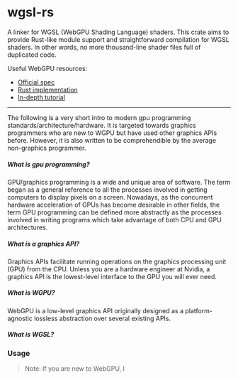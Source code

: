 # wgsl-rs

A linker for WGSL (WebGPU Shading Language) shaders. This crate aims to provide Rust-like module support and straightforward compilation for WGSL shaders. In other words, no more thousand-line shader files full of duplicated code. 

Useful WebGPU resources:
- [Official spec](https://gpuweb.github.io/gpuweb/)
- [Rust implementation](https://github.com/gfx-rs/wgpu) 
- [In-depth tutorial](https://sotrh.github.io/learn-wgpu)

---

The following is a very short intro to modern gpu programming standards/architecture/hardware. It is targeted towards graphics programmers who are new to WGPU but have used other graphics APIs before. However, it is also written to be comprehendible by the average non-graphics programmer.

##### What is gpu programming?
GPU/graphics programming is a wide and unique area of software. The term began as a general reference to all the processes involved in getting computers to display pixels on a screen. Nowadays, as the concurrent hardware acceleration of GPUs has become desirable in other fields, the term GPU programming can be defined more abstractly as the processes involved in writing programs which take advantage of both CPU and GPU architectures.

##### What is a graphics API?
Graphics APIs facilitate running operations on the graphics processing unit (GPU) from the CPU. Unless you are a hardware engineer at Nvidia, a graphics API is the lowest-level interface to the GPU you will ever need.

##### What is WGPU?
WebGPU is a low-level graphics API originally designed as a platform-agnostic lossless abstraction over several existing APIs.

##### What is WGSL?

### Usage
> Note: If you are new to WebGPU, I 